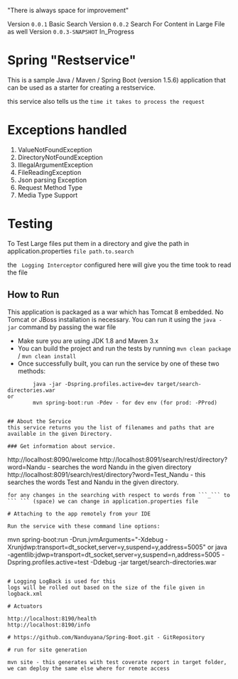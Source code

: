 "There is always space for improvement"

Version ```0.0.1``` Basic Search
Version ```0.0.2``` Search For Content in Large File as well
Version ```0.0.3-SNAPSHOT``` In_Progress

# Spring "Restservice"

This is a sample Java / Maven / Spring Boot (version 1.5.6) application that can be used as a starter for creating a restservice.

this service also tells us the ```time it takes to process the request```

# Exceptions handled

 1. ValueNotFoundException
 2. DirectoryNotFoundException
 3. IllegalArgumentException
 4. FileReadingException
 5. Json parsing Exception
 6. Request Method Type
 7. Media Type Support

# Testing
To Test Large files put them in a directory and give the path in application.properties ```file path.to.search```

the ``` Logging Interceptor``` configured here will give you the time took to read the file

## How to Run 

This application is packaged as a war which has Tomcat 8 embedded. No Tomcat or JBoss installation is necessary. You can run it using the ```java -jar``` command by passing the war file
 
* Make sure you are using JDK 1.8 and Maven 3.x
* You can build the project and run the tests by running ```mvn clean package``` / ```mvn clean install```
* Once successfully built, you can run the service by one of these two methods:
```
        java -jar -Dspring.profiles.active=dev target/search-directories.war
or
        mvn spring-boot:run -Pdev - for dev env (for prod: -PProd)
        

## About the Service
this service returns you the list of filenames and paths that are available in the given Directory.

### Get information about service.

```
http://localhost:8090/welcome
http://localhost:8091/search/rest/directory?word=Nandu - searches the word Nandu in the given directory
http://localhost:8091/search/rest/directory?word=Test_Nandu - this searches the words Test and Nandu in the given directory.
```
for any changes in the searching with respect to words from ```_``` to ``` ``` (space) we can change in application.properties file 

# Attaching to the app remotely from your IDE

Run the service with these command line options:

```
mvn spring-boot:run -Drun.jvmArguments="-Xdebug -Xrunjdwp:transport=dt_socket,server=y,suspend=y,address=5005"
or
java -agentlib:jdwp=transport=dt_socket,server=y,suspend=n,address=5005 -Dspring.profiles.active=test -Ddebug -jar target/search-directories.war
```

# Logging LogBack is used for this
logs will be rolled out based on the size of the file given in logback.xml

# Actuators 

http://localhost:8190/health
http://localhost:8190/info

# https://github.com/Nanduyana/Spring-Boot.git - GitRepository

# run for site generation 

mvn site - this generates with test coverate report in target folder, we can deploy the same else where for remote access





